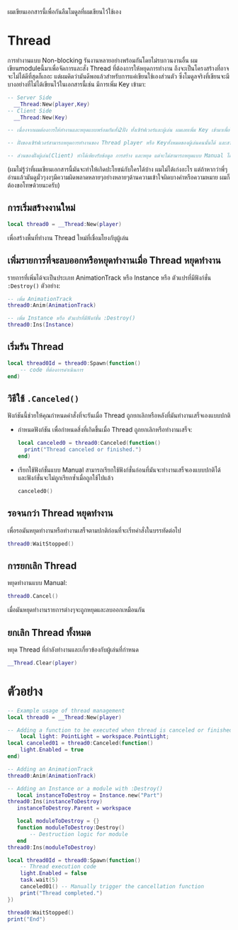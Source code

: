  ผมเขียนเอกสารนี้เพื่อกันลืมโมดูลที่ผมเขียนไว้ใช้เอง

# Thread
การทำงานแบบ Non-blocking รันงานหลายอย่างพร้อมกันโดยไม่รบกวนงานอื่น
ผมเขียนmoduleนี้มาเพื่อจัดการและสั่ง Thread ที่ต้องการให้หยุดการทำงาน ถึงจะเป็นโครงสร้างที่อาจจะไม่ได้ดีที่สุดก็เถอะ แต่ผมคิดว่ามันดีพอแล้วสำหรับการแค่เขียนใช้เองส่วนตัว ซึ่งโมดูลจริงที่เขียนจะมีบางอย่างที่ไม่ได้เขียนไว้ในเอกสารนี้เช่น มีการเพิ่ม Key เข้ามา:
```lua
-- Server Side
  __Thread:New(player,Key)
-- Client Side
  __Thread:New(Key)

-- เนื่องจากผมต้องการให้ทำงานและหยุดแบบพร้อมกันทั้ง2ฝั่ง ทั้งเซิร์ฟเวอร์และผู้เล่น ผมเลยเพิ่ม Key เข้ามาเพื่อให้ฝั่ง Client ง่ายและประหยัดต่อการรับข้อมูลขนาดเล็กที่ Server ส่งมา แทนที่จะเป็น threadId ซึ่งผมออกแบบให้ threadId นั้นมีไว้เพื่อทำให้สร้างtaskการทำงานและเก็บไว้ในตารางที่ไม่ซ่ำกัน

-- ฝั่งของเซิร์ฟเวอร์สามารถหยุดการทำงานของ Thread player หรือ Keyทั้งหมดของผู้เล่นคนนั้นได้ และสามารถระบุหยุดแบบเจาะจงแค่ threadId ได้อีกด้วย

-- ส่วนของฝั่งผู้เล่น(Client) ทำได้เพียงรับข้อมูล การสร้าง และหยุด แต่จะไม่สามารถหยุดแบบ Manual ได้ จะสามารถหยุดแบบ Manual  ได้ถ้าฝั่งของผู้เล่นเป็นผู้สร้าง Thread นั้นเอง

```
(ผมไม่รู้ว่าที่ผมเขียนเอกสารนี้มันจะทำให้เกิดปะโยชน์กับใครได้บ้าง ผมไม่ได้เก่งอะไร แต่ถ้าหากว่าพี่ๆอ่านแล้วมันดูมั่วๆงงๆมีความผิดพลาดหลายๆอย่างหลายๆด้านความเข้าใจผิดบางคำหรือความหมาย ผมก็ต้องขอโทษด้วยนะครับ)

## การเริ่มสร้างงานใหม่
```lua
local thread0 = __Thread:New(player)
```
เพื่อสร้างพื้นที่ทำงาน Thread ใหม่ที่เชื่อมโยงกับุผู้เล่น

## เพิ่มรายการที่จะลบออกหรือหยุดทำงานเมื่อ Thread หยุดทำงาน
รายการที่เพิ่มได้จะเป็นประเภท AnimationTrack หรือ Instance หรือ ตัวแปรที่มีฟังก์ชั่น `:Destroy()` ตัวอย่าง:

```lua
-- เพิ่ม AnimationTrack
thread0:Anim(AnimationTrack)

-- เพิ่ม Instance หรือ ตัวแปรที่มีฟังก์ชั่น :Destroy() 
thread0:Ins(Instance)
```

## เริ่มรัน Thread 
```lua
local thread0Id = thread0:Spawn(function()
    -- code ที่ต้องการดำเนินการ
end)
```

## วิธีใช้ `.Canceled()`
ฟังก์ชันนี้ช่วยให้คุณกำหนดคำสั่งที่จะรันเมื่อ Thread ถูกยกเลิกหรือหลังที่มันทำงานเสร็จเองแบบปกติ

- กำหนดฟังก์ชัน
    เพื่อกำหนดสิ่งที่เกิดขึ้นเมื่อ Thread ถูกยกเลิกหรือทำงานเสร็จ:
    ```lua
    local canceled0 = thread0:Canceled(function()
      print("Thread canceled or finished.")
    end)
    ```
- เรียกใช้ฟังก์ชั่นแบบ Manual
    สามารถเรียกใช้ฟังก์ชั่นก่อนที่มันจะทำงานเสร็จเองแบบปกติได้
    และฟังก์ชั่นจะไม่ถูกเรียกซ้ำเมื่อถูกใช้ไปแล้ว
    ```lua
    canceled0()
    ```
## รอจนกว่า Thread หยุดทำงาน
เพื่อรอมันหยุดทำงานหรือทำงานเสร็จตามปกติก่อนที่จะเริ่ทคำสั่งในบรรทัดต่อไป
```lua
thread0:WaitStopped()
```

## การยกเลิก Thread
หยุดทำงานแบบ Manual:
```lua
thread0.Cancel()
```
เมื่อมันหยุดทำงานรายการต่างๆจะถูกหยุดและลบออกเหมือนกัน

## ยกเลิก Thread ทั้งหมด
หยุด Thread ที่กำลังทำงานและเกี่ยวข้องกับผู้เล่นที่กำหนด
```lua
__Thread.Clear(player)
```

# ตัวอย่าง
```lua
-- Example usage of thread management
local thread0 = __Thread:New(player)

-- Adding a function to be executed when thread is canceled or finished
    local light: PointLight = workspace.PointLight;
local canceled01 = thread0:Canceled(function()
    light.Enabled = true
end)

-- Adding an AnimationTrack
thread0:Anim(AnimationTrack)

-- Adding an Instance or a module with :Destroy()
   local instanceToDestroy = Instance.new("Part")
thread0:Ins(instanceToDestroy)
   instanceToDestroy.Parent = workspace

   local moduleToDestroy = {}
   function moduleToDestroy:Destroy()
       -- Destruction logic for module
   end
thread0:Ins(moduleToDestroy)

local thread0Id = thread0:Spawn(function()
    -- Thread execution code
    light.Enabled = false
    task.wait(5)
    canceled01() -- Manually trigger the cancellation function
    print("Thread completed.")
})

thread0:WaitStopped()
print("End")
```

